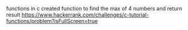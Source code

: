 functions in c
created function to find the max of 4 numbers and return result
https://www.hackerrank.com/challenges/c-tutorial-functions/problem?isFullScreen=true